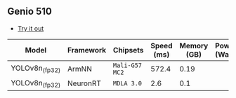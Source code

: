 ## Genio 510

* [Try it out](https://github.com/R300-AI/MTK-genio-demo/tree/main)

| Model   |     Framework         |    Chipsets      |    Speed (ms) |   Memory (GB) |  Power (Watt) |     Temp (°C)    |
|---------|-----------------------|------------------|---------------|---------------|---------------|------------------|
| YOLOv8n<sub>(fp32) |  ArmNN     | `Mali-G57 MC2`   | 572.4         |  0.19         |               |                  |
| YOLOv8n<sub>(fp32) |  NeuronRT  | `MDLA 3.0`       | 2.6           | 0.1           |               |                  |
